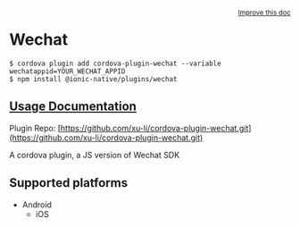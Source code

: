 <a style="float:right;font-size:12px;" href="http://github.com/danielsogl/awesome-cordova-plugins/edit/master/src/@awesome-cordova-plugins/plugins/wechat/index.ts#L1">
  Improve this doc
</a>

# Wechat

```
$ cordova plugin add cordova-plugin-wechat --variable wechatappid=YOUR_WECHAT_APPID
$ npm install @ionic-native/plugins/wechat
```

## [Usage Documentation](https://ionicframework.com/docs/native/wechat/)

Plugin Repo: [https://github.com/xu-li/cordova-plugin-wechat.git](https://github.com/xu-li/cordova-plugin-wechat.git)

A cordova plugin, a JS version of Wechat SDK

## Supported platforms

- Android
  - iOS
